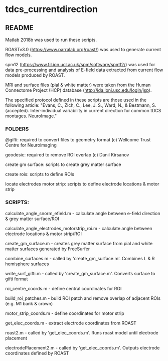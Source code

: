 # tdcs_currentdirection

## README

Matlab 2018b was used to run these scripts.

ROASTv3.0 (https://www.parralab.org/roast/) was used to generate current flow models. 

spm12 (https://www.fil.ion.ucl.ac.uk/spm/software/spm12/) was used for data pre-processing and analysis of E-field data extracted from current flow models produced by ROAST.

MRI and surface files (pial & white matter) were taken from the Human Connectome Project (HCP) database (http://ida.loni.usc.edu/login/jsp). 

 The specified protocol defined in these scripts are those used in the following article: "Evans, C., Zich, C., Lee, J. S., Ward, N., & Bestmann, S. (accepted). Inter-individual variability in current direction for common tDCS montages. NeuroImage."

### FOLDERS
@gifti: required to convert files to geometry format (c) Wellcome Trust Centre for Neuroimaging 

geodesic: required to remove ROI overlap (c) Danil Kirsanov

create gm surface: scripts to create grey matter surface

create rois: scripts to define ROIs

locate electrodes motor strip: scripts to define electrode locations & motor strip 

### SCRIPTS:
calculate_angle_snorm_efield.m - calculate angle between e-field direction & grey matter surface/ROI

calculate_angle_electrodes_motorstrip_roi.m - calculate angle between electrode locations & motor strip/ROI
 
create_gm_surface.m - creates grey matter surface from pial and white matter surfaces generated by FreeSurfer

combine_surfaces.m - called by 'create_gm_surface.m'. Combines L & R hemisphere surfaces

write_surf_gifti.m - called by 'create_gm_surface.m'. Converts surface to gifti format

roi_centre_coords.m - define central coordinates for ROI

build_roi_patches.m - build ROI patch and remove overlap of adjacent ROIs (e.g. M1 bank & crown)

motor_strip_coords.m - define coordinates for motor strip

get_elec_coords.m - extract electrode coordinates from ROAST

roast2.m - called by 'get_elec_coords.m'. Runs roast model until electrode placement

electrodePlacement2.m - called by 'get_elec_coords.m'. Outputs electrode coordinates defined by ROAST



